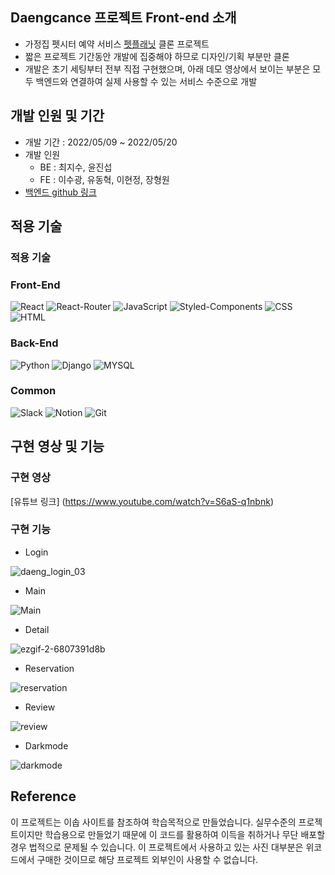 ## Daengcance 프로젝트 Front-end 소개
- 가정집 펫시터 예약 서비스 [펫플래닛](https://petplanet.co) 클론 프로젝트
- 짧은 프로젝트 기간동안 개발에 집중해야 하므로 디자인/기획 부분만 클론
- 개발은 초기 세팅부터 전부 직접 구현했으며, 아래 데모 영상에서 보이는 부분은 모두 백엔드와 연결하여 실제 사용할 수 있는 서비스 수준으로 개발

## 개발 인원 및 기간

- 개발 기간 : 2022/05/09 ~ 2022/05/20
- 개발 인원
   - BE : 최지수, 윤진섭
   - FE : 이수광, 유동혁, 이현정, 장형원 
- [백엔드 github 링크](https://github.com/wecode-bootcamp-korea/32-2nd-Daengcance-backend)  

## 적용 기술 

### 적용 기술

### Front-End
![React](https://img.shields.io/badge/React-20232A?style=for-the-badge&logo=react&logoColor=61DAFB)
![React-Router](https://img.shields.io/badge/React_Router-CA4245?style=for-the-badge&logo=react-router&logoColor=white)
![JavaScript](https://img.shields.io/badge/JavaScript-F7DF1E?style=for-the-badge&logo=javascript&logoColor=black)
![Styled-Components](https://img.shields.io/badge/styled--components-DB7093?style=for-the-badge&logo=styled-components&logoColor=white)
![CSS](https://img.shields.io/badge/CSS3-1572B6?style=for-the-badge&logo=css3&logoColor=white)
![HTML](https://img.shields.io/badge/HTML5-E34F26?style=for-the-badge&logo=html5&logoColor=white)

### Back-End
![Python](https://img.shields.io/badge/Python-3776AB?style=for-the-badge&logo=python&logoColor=white)
![Django](https://img.shields.io/badge/Django-092E20?style=for-the-badge&logo=django&logoColor=white)
![MYSQL](https://img.shields.io/badge/MySQL-00000F?style=for-the-badge&logo=mysql&logoColor=white)

### Common
<!-- ![AWS](https://img.shields.io/badge/Amazon_AWS-232F3E?style=for-the-badge&logo=amazon-aws&logoColor=white) -->
![Slack](https://img.shields.io/badge/Slack-4A154B?style=for-the-badge&logo=slack&logoColor=white)
![Notion](https://img.shields.io/badge/Notion-000000?style=for-the-badge&logo=notion&logoColor=white)
![Git](https://img.shields.io/badge/GIT-E44C30?style=for-the-badge&logo=git&logoColor=white)

## 구현 영상 및 기능

### 구현 영상
[유튜브 링크] (https://www.youtube.com/watch?v=S6aS-q1nbnk)

### 구현 기능

- Login

![daeng_login_03](https://user-images.githubusercontent.com/91944649/169684483-b34f2a47-6d8d-4064-8aca-d97b4a6dc5f7.gif)


- Main

![Main](https://user-images.githubusercontent.com/91944649/169678592-dffc406e-79eb-403f-b623-04b58a0f2e1a.gif)

- Detail

![ezgif-2-6807391d8b](https://user-images.githubusercontent.com/91944649/169678631-4989db61-7e4b-4b09-b02e-86b8bf54a6a6.gif)

- Reservation

![reservation](https://user-images.githubusercontent.com/91944649/169678675-f490d3aa-ef73-4d06-aff7-c229892ca809.gif)

- Review

![review](https://user-images.githubusercontent.com/91944649/169678723-571433ac-d892-42b9-862d-0cdb413a225e.gif)

- Darkmode

![darkmode](https://user-images.githubusercontent.com/91944649/169678762-cee5bf88-bd43-4cf2-a3a8-f51902733073.gif)

## Reference
이 프로젝트는 이솝 사이트를 참조하여 학습목적으로 만들었습니다.
실무수준의 프로젝트이지만 학습용으로 만들었기 때문에 이 코드를 활용하여 이득을 취하거나 무단 배포할 경우 법적으로 문제될 수 있습니다.
이 프로젝트에서 사용하고 있는 사진 대부분은 위코드에서 구매한 것이므로 해당 프로젝트 외부인이 사용할 수 없습니다.
